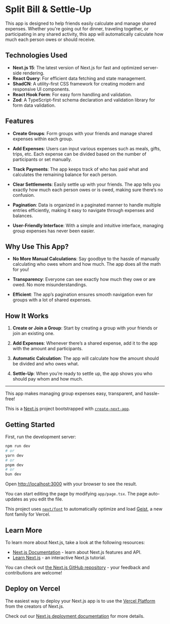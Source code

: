 # Split Bill & Settle-Up

This app is designed to help friends easily calculate and manage shared expenses. Whether you're going out for dinner, traveling together, or participating in any shared activity, this app will automatically calculate how much each person owes or should receive.

## Technologies Used

- **Next.js 15**: The latest version of Next.js for fast and optimized server-side rendering.
- **React Query**: For efficient data fetching and state management.
- **ShadCN**: A utility-first CSS framework for creating modern and responsive UI components.
- **React Hook Form**: For easy form handling and validation.
- **Zod**: A TypeScript-first schema declaration and validation library for form data validation.

## Features

- **Create Groups**: Form groups with your friends and manage shared expenses within each group.
- **Add Expenses**: Users can input various expenses such as meals, gifts, trips, etc. Each expense can be divided based on the number of participants or set manually.

- **Track Payments**: The app keeps track of who has paid what and calculates the remaining balance for each person.

- **Clear Settlements**: Easily settle up with your friends. The app tells you exactly how much each person owes or is owed, making sure there’s no confusion.

- **Pagination**: Data is organized in a paginated manner to handle multiple entries efficiently, making it easy to navigate through expenses and balances.

- **User-Friendly Interface**: With a simple and intuitive interface, managing group expenses has never been easier.

## Why Use This App?

- **No More Manual Calculations**: Say goodbye to the hassle of manually calculating who owes whom and how much. The app does all the math for you!

- **Transparency**: Everyone can see exactly how much they owe or are owed. No more misunderstandings.

- **Efficient**: The app’s pagination ensures smooth navigation even for groups with a lot of shared expenses.

## How It Works

1. **Create or Join a Group**: Start by creating a group with your friends or join an existing one.

2. **Add Expenses**: Whenever there’s a shared expense, add it to the app with the amount and participants.

3. **Automatic Calculation**: The app will calculate how the amount should be divided and who owes what.

4. **Settle-Up**: When you’re ready to settle up, the app shows you who should pay whom and how much.

---

This app makes managing group expenses easy, transparent, and hassle-free!

This is a [Next.js](https://nextjs.org) project bootstrapped with [`create-next-app`](https://nextjs.org/docs/app/api-reference/cli/create-next-app).

## Getting Started

First, run the development server:

```bash
npm run dev
# or
yarn dev
# or
pnpm dev
# or
bun dev
```

Open [http://localhost:3000](http://localhost:3000) with your browser to see the result.

You can start editing the page by modifying `app/page.tsx`. The page auto-updates as you edit the file.

This project uses [`next/font`](https://nextjs.org/docs/app/building-your-application/optimizing/fonts) to automatically optimize and load [Geist](https://vercel.com/font), a new font family for Vercel.

## Learn More

To learn more about Next.js, take a look at the following resources:

- [Next.js Documentation](https://nextjs.org/docs) - learn about Next.js features and API.
- [Learn Next.js](https://nextjs.org/learn) - an interactive Next.js tutorial.

You can check out [the Next.js GitHub repository](https://github.com/vercel/next.js) - your feedback and contributions are welcome!

## Deploy on Vercel

The easiest way to deploy your Next.js app is to use the [Vercel Platform](https://vercel.com/new?utm_medium=default-template&filter=next.js&utm_source=create-next-app&utm_campaign=create-next-app-readme) from the creators of Next.js.

Check out our [Next.js deployment documentation](https://nextjs.org/docs/app/building-your-application/deploying) for more details.
